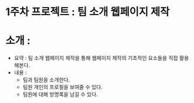 # 1주차 프로젝트 : 팀 소개 웹페이지 제작
# 소개 :
  - 요약 : 팀 소개 웹페이지 제작을 통해 웹페이지 제작의 기초적인 요소들을 직접 활용해본다.
  - 내용 :
      - 팀과 팀원을 소개한다.
      - 팀원 개인의 프로필을 보여줄 수 있다.
      - 팀원에 대해 방명록을 남길 수 있다.
